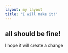 ```yaml
---
layout: my layout
title: "I will make it!"
---
```

all should be fine!
---
I hope it will create a change
